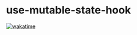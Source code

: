 # use-mutable-state-hook

[![wakatime](https://wakatime.com/badge/user/a0b906ce-b8e7-4463-8bce-383238df6d4b/project/c1957c46-f653-4b73-ac2b-2f4d5772a6da.svg)](https://wakatime.com/badge/user/a0b906ce-b8e7-4463-8bce-383238df6d4b/project/c1957c46-f653-4b73-ac2b-2f4d5772a6da)
